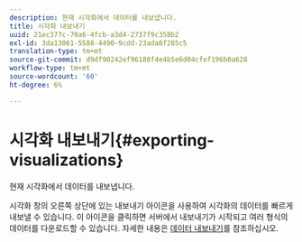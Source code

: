 ```yaml
---
description: 현재 시각화에서 데이터를 내보냅니다.
title: 시각화 내보내기
uuid: 21ec377c-70a6-4fcb-a3d4-2737f9c358b2
exl-id: 3da13061-5588-4490-9cdd-23ada6f285c5
translation-type: tm+mt
source-git-commit: d9df90242ef96188f4e4b5e6d04cfef196b0a628
workflow-type: tm+mt
source-wordcount: '60'
ht-degree: 6%

---
```


# 시각화 내보내기{#exporting-visualizations}

현재 시각화에서 데이터를 내보냅니다.

시각화 창의 오른쪽 상단에 있는 내보내기 아이콘을 사용하여 시각화의 데이터를 빠르게 내보낼 수 있습니다. 이 아이콘을 클릭하면 서버에서 내보내기가 시작되고 여러 형식의 데이터를 다운로드할 수 있습니다. 자세한 내용은 [데이터 내보내기](../../../../home/c-adobe-data-workbench-dashboard/c-exporting-data.md#concept-826596f7c95649b2adbcafd91fad782b)를 참조하십시오.
